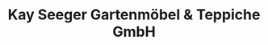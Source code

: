 ---
title: "Kay Seeger Gartenmöbel & Teppiche GmbH"
url: /bad-oeynhausen/kay-seeger-gartenmoebel-und-teppiche-gmbh/
shop: Möbel
---